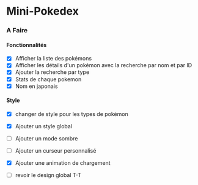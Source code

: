 # Mini-Pokedex

### A Faire

#### Fonctionnalités
- [x] Afficher la liste des pokémons
- [x] Afficher les détails d'un pokémon avec la recherche par nom et par ID
- [x] Ajouter la recherche par type
- [x] Stats de chaque pokemon
- [x] Nom en japonais
#### Style
- [x] changer de style pour les types de pokémon
- [x] Ajouter un style global
- [ ] Ajouter un mode sombre
- [ ] Ajouter un curseur personnalisé
- [x] Ajouter une animation de chargement

- [ ] revoir le design global T-T